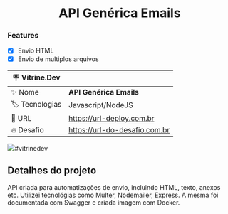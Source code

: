 <h1 align="center">API Genérica Emails</h1>



### Features

- [x] Envio HTML
- [x] Envio de multiplos arquivos

| :placard: Vitrine.Dev |     |
| -------------  | --- |
| :sparkles: Nome        | **API Genérica Emails**
| :label: Tecnologias | Javascript/NodeJS
| :rocket: URL         | https://url-deploy.com.br
| :fire: Desafio     | https://url-do-desafio.com.br


![]([https://unsplash.com/photos/EYc-cE1NKtI](https://unsplash.com/photos/EYc-cE1NKtI?utm_source=unsplash&utm_medium=referral&utm_content=creditShareLink))#vitrinedev


## Detalhes do projeto

API criada para automatizações de envio, incluindo HTML, texto, anexos etc.
Utilizei tecnológias como Multer, Nodemailer, Express.
A mesma foi documentada com Swagger e criada imagem com Docker.
